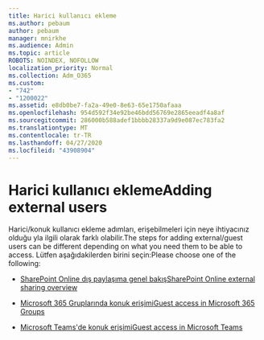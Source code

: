 ```yaml
---
title: Harici kullanıcı ekleme
ms.author: pebaum
author: pebaum
manager: mnirkhe
ms.audience: Admin
ms.topic: article
ROBOTS: NOINDEX, NOFOLLOW
localization_priority: Normal
ms.collection: Adm_O365
ms.custom:
- "742"
- "1200022"
ms.assetid: e8db0be7-fa2a-49e0-8e63-65e1750afaaa
ms.openlocfilehash: 954d592f34e92be46bdd56769e2865eeadf4a8af
ms.sourcegitcommit: 286000b588adef1bbbb28337a9d9e087ec783fa2
ms.translationtype: MT
ms.contentlocale: tr-TR
ms.lasthandoff: 04/27/2020
ms.locfileid: "43908904"
---
```

# <a name="adding-external-users"></a><span data-ttu-id="1f8f4-102">Harici kullanıcı ekleme</span><span class="sxs-lookup"><span data-stu-id="1f8f4-102">Adding external users</span></span>

<span data-ttu-id="1f8f4-103">Harici/konuk kullanıcı ekleme adımları, erişebilmeleri için neye ihtiyacınız olduğu yla ilgili olarak farklı olabilir.</span><span class="sxs-lookup"><span data-stu-id="1f8f4-103">The steps for adding external/guest users can be different depending on what you need them to be able to access.</span></span> <span data-ttu-id="1f8f4-104">Lütfen aşağıdakilerden birini seçin:</span><span class="sxs-lookup"><span data-stu-id="1f8f4-104">Please choose one of the following:</span></span>
  
- [<span data-ttu-id="1f8f4-105">SharePoint Online dış paylaşıma genel bakış</span><span class="sxs-lookup"><span data-stu-id="1f8f4-105">SharePoint Online external sharing overview</span></span>](https://docs.microsoft.com/sharepoint/external-sharing-overview)

- [<span data-ttu-id="1f8f4-106">Microsoft 365 Gruplarında konuk erişimi</span><span class="sxs-lookup"><span data-stu-id="1f8f4-106">Guest access in Microsoft 365 Groups</span></span>](https://support.office.com/article/guest-access-in-office-365-groups-bfc7a840-868f-4fd6-a390-f347bf51aff6)

- [<span data-ttu-id="1f8f4-107">Microsoft Teams'de konuk erişimi</span><span class="sxs-lookup"><span data-stu-id="1f8f4-107">Guest access in Microsoft Teams</span></span>](https://docs.microsoft.com/microsoftteams/guest-access-checklist)
